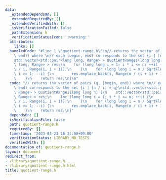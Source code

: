 ```yaml
---
data:
  _extendedDependsOn: []
  _extendedRequiredBy: []
  _extendedVerifiedWith: []
  _isVerificationFailed: false
  _pathExtension: h
  _verificationStatusIcon: ':warning:'
  attributes:
    links: []
  bundledCode: "#line 1 \"quotient-range.h\"\n// returns the vector of pairs (q, [begin,\
    \ end)) where \n// each [begin, end) corresponds to the set {i | [n / i] = q}\n\
    std::vector<std::pair<long long, Range> > QuotientRanges(long long n) {\n    std::vector<std::pair<long\
    \ long, Range> > res;\n    for (long long i = 1; i * i <= n; ++i) {\n        res.emplace_back(n\
    \ / i, Range(i, i + 1));\n    }\n    for (long long i = n / SqrtFloor(n) - 1;\
    \ i >= 1; --i) {\n        res.emplace_back(i, Range(n / (i + 1) + 1, n / i + 1));\n\
    \    }\n    return res;\n}\n"
  code: "// returns the vector of pairs (q, [begin, end)) where \n// each [begin,\
    \ end) corresponds to the set {i | [n / i] = q}\nstd::vector<std::pair<long long,\
    \ Range> > QuotientRanges(long long n) {\n    std::vector<std::pair<long long,\
    \ Range> > res;\n    for (long long i = 1; i * i <= n; ++i) {\n        res.emplace_back(n\
    \ / i, Range(i, i + 1));\n    }\n    for (long long i = n / SqrtFloor(n) - 1;\
    \ i >= 1; --i) {\n        res.emplace_back(i, Range(n / (i + 1) + 1, n / i + 1));\n\
    \    }\n    return res;\n}"
  dependsOn: []
  isVerificationFile: false
  path: quotient-range.h
  requiredBy: []
  timestamp: '2023-03-23 16:34:58+09:00'
  verificationStatus: LIBRARY_NO_TESTS
  verifiedWith: []
documentation_of: quotient-range.h
layout: document
redirect_from:
- /library/quotient-range.h
- /library/quotient-range.h.html
title: quotient-range.h
---
```

